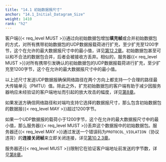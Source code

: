 ```yaml
---
title: "14.1 初始数据报尺寸"
anchor: "14.1_Initial_Datagram_Size"
weight: 1410
rank: "h2"
---
```


客户端{{< req_level MUST >}}通过向初始数据包增加**填充帧**或合并初始数据包的方式，对所有携带初始数据包的UDP数据报载荷进行扩充，至少扩充至1200字节，这个在允许的最大数据报尺寸中的最小值，详见[第12.2章]()。初始数据包甚至可以和不合法的数据包合并，后者会被接收方丢弃。相似的，服务器{{< req_level MUST >}}对所有携带引发确认的初始数据包的UDP数据报载荷进行扩充，至少扩充至1200字节，这个在允许的最大数据报尺寸中的最小值。

以上述尺寸发送UDP数据报确保网络路径在两个方向上都支持一个合理的路径最大传输单元（PMTU）值。除此之外，扩充初始数据包的客户端有助于减少因服务器响应未经验证的客户端地址而引起的放大攻击的幅度，详见[第8章]()。

如果发送方确信网络路径和对端均支持它选择的数据报尺寸，那么包含初始数据包的数据报{{< req_level MAY >}}超过1200字节。

如果一个UDP数据报的载荷小于1200字节，这个在允许的最大数据报尺寸中的最小值，那么服务器{{< req_level MUST >}}丢弃这个数据报中的初始数据包。服务器还{{< req_level MAY >}}通过发送一个错误码为`PROTOCOL_VIOLATION`（协议违背）的**连接关闭帧**来立即关闭连接，详见[第10.2.3章]()。

服务器还{{< req_level MUST >}}限制它在验证客户端地址前发送的字节数，详见[第8章]()。
